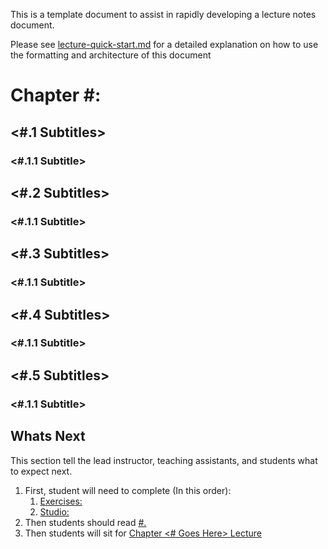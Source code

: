 This is a template document to assist in rapidly developing a lecture notes document.

Please see [lecture-quick-start.md](./lecture-example.md) for a detailed explanation on how to use the formatting and architecture of this document
# Chapter #: <Chapter Title Goes Here>
## <#.1 Subtitles>
### <#.1.1 Subtitle>

## <#.2 Subtitles>
### <#.1.1 Subtitle>

## <#.3 Subtitles>
### <#.1.1 Subtitle>

## <#.4 Subtitles>
### <#.1.1 Subtitle>

## <#.5 Subtitles>
### <#.1.1 Subtitle>

## Whats Next
This section tell the lead instructor, teaching assistants, and students what to expect next.

1. First, student will need to complete (In this order):
   1. [Exercises: <Name Goes Here>](provide-link-here)
   2. [Studio: <Name Goes Here>](provide-link-here)
2. Then students should read [#. <Name of Chapter Goes Here>](provide-link-here)
3. Then students will sit for [Chapter <# Goes Here> Lecture](provided-link-here)